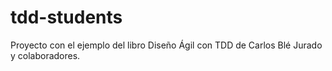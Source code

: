 # tdd-students

Proyecto con el ejemplo del libro Diseño Ágil con TDD de
Carlos Blé Jurado y colaboradores.

